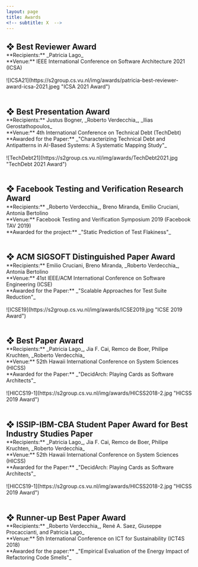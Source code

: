 ```yaml
---
layout: page
title: Awards
<!-- subtitle: X  -->
---
```


<!-- TEMPLATE

## ❖ AWARD NAME
<p style="margin-top:-16px;"></p>  
**Recipients:** _S2member_, other members<br>
**Venue:** <br><br>
![Venue Short Name](https://s2group.cs.vu.nl/img/awards/award_image.jpg "Venue Short Name Award")<br><br>

-->

## ❖ Best Reviewer Award
<p style="margin-top:-16px;"></p>  
**Recipients:** _Patricia Lago_<br>
**Venue:** IEEE International Conference on Software Architecture 2021 (ICSA)<br><br>
![ICSA21](https://s2group.cs.vu.nl/img/awards/patricia-best-reviewer-award-icsa-2021.jpeg "ICSA 2021 Award")<br><br>


## ❖ Best Presentation Award
<p style="margin-top:-16px;"></p>  
**Recipients:** Justus Bogner, _Roberto Verdecchia_, _Ilias Gerostathopoulos_<br>
**Venue:** 4th International Conference on Technical Debt (TechDebt)<br>
**Awarded for the Paper:** _"Characterizing Technical Debt and Antipatterns in AI-Based Systems: A Systematic Mapping Study"_<br><br>
![TechDebt21](https://s2group.cs.vu.nl/img/awards/TechDebt2021.jpg "TechDebt 2021 Award")<br><br>

## ❖ Facebook Testing and Verification Research Award
<p style="margin-top:-16px;"></p>  
**Recipients:** _Roberto Verdecchia_, Breno Miranda, Emilio Cruciani, Antonia Bertolino<br>
**Venue:** Facebook Testing and Verification Symposium 2019 (Facebook TAV 2019)<br>
**Awarded for the project:** _"Static Prediction of Test Flakiness"_<br><br>

## ❖ ACM SIGSOFT Distinguished Paper Award
<p style="margin-top:-16px;"></p>  
**Recipients:** Emilio Cruciani, Breno Miranda, _Roberto Verdecchia_, Antonia Bertolino<br>
**Venue:** 41st IEEE/ACM International Conference on Software Engineering (ICSE)<br>
**Awarded for the Paper:** _"Scalable Approaches for Test Suite Reduction"_<br><br>
![ICSE19](https://s2group.cs.vu.nl/img/awards/ICSE2019.jpg "ICSE 2019 Award")<br><br>

## ❖ Best Paper Award
<p style="margin-top:-16px;"></p>  
**Recipients:** _Patricia Lago_, Jia F. Cai, Remco de Boer, Philipe Kruchten, _Roberto Verdecchia_<br>
**Venue:** 52th Hawaii International Conference on System Sciences (HICSS)<br>
**Awarded for the Paper:** _"DecidArch: Playing Cards as Software Architects"_<br><br>
![HICCS19-1](https://s2group.cs.vu.nl/img/awards/HICSS2018-2.jpg "HICSS 2019 Award")<br><br>

## ❖ ISSIP-IBM-CBA Student Paper Award for Best Industry Studies Paper
<p style="margin-top:-16px;"></p>  
**Recipients:** _Patricia Lago_, Jia F. Cai, Remco de Boer, Philipe Kruchten, _Roberto Verdecchia_<br>
**Venue:** 52th Hawaii International Conference on System Sciences (HICSS)<br>
**Awarded for the Paper:** _"DecidArch: Playing Cards as Software Architects"_<br><br>
![HICCS19-1](https://s2group.cs.vu.nl/img/awards/HICSS2018-2.jpg "HICSS 2019 Award")<br><br>

## ❖ Runner-up Best Paper Award
<p style="margin-top:-16px;"></p>  
**Recipients:** _Roberto Verdecchia_, René A. Saez, Giuseppe Procaccianti, and Patricia Lago_<br>
**Venue:** 5th International Conference on ICT for Sustainability (ICT4S 2018)<br>
**Awarded for the paper:** _"Empirical Evaluation of the Energy Impact of Refactoring Code Smells"_<br><br>